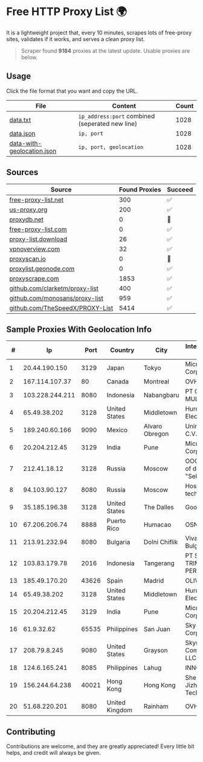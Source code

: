 
# Free HTTP Proxy List 🌍

It is a lightweight project that, every 10 minutes, scrapes lots of free-proxy sites, validates if it works, and serves a clean proxy list.


> Scraper found **9184** proxies at the latest update. Usable proxies are below.

## Usage

Click the file format that you want and copy the URL.


|File|Content|Count|
|----|-------|-----|
|[data.txt](https://raw.githubusercontent.com/themiralay/Proxy-List-World/master/data.txt)|`ip_address:port` combined (seperated new line)|1028|
|[data.json](https://raw.githubusercontent.com/themiralay/Proxy-List-World/master/data.json)|`ip, port`|1028|
|[data-with-geolocation.json](https://raw.githubusercontent.com/themiralay/Proxy-List-World/master/data-with-geolocation.json)|`ip, port, geolocation`|1028|

## Sources

|Source|Found Proxies|Succeed|
|------|-------------|-------|
|[free-proxy-list.net](https://free-proxy-list.net)|300|✅|
|[us-proxy.org](https://www.us-proxy.org)|200|✅|
|[proxydb.net](http://proxydb.net)|0|🚫|
|[free-proxy-list.com](https://free-proxy-list.com/?page=&port=&type%5B%5D=http&type%5B%5D=https&up_time=0&search=Search)|0|✅|
|[proxy-list.download](https://www.proxy-list.download/HTTP)|26|✅|
|[vpnoverview.com](https://vpnoverview.com/privacy/anonymous-browsing/free-proxy-servers)|32|✅|
|[proxyscan.io](https://www.proxyscan.io)|0|🚫|
|[proxylist.geonode.com](https://proxylist.geonode.com/api/proxy-list?limit=300&page=1&sort_by=lastChecked&sort_type=desc&protocols=http,https)|0|✅|
|[proxyscrape.com](https://api.proxyscrape.com/v2/?request=displayproxies&protocol=http&timeout=10000&country=all&ssl=all&anonymity=all)|1853|✅|
|[github.com/clarketm/proxy-list](https://raw.githubusercontent.com/clarketm/proxy-list/master/proxy-list-raw.txt)|400|✅|
|[github.com/monosans/proxy-list](https://raw.githubusercontent.com/monosans/proxy-list/main/proxies/http.txt)|959|✅|
|[github.com/TheSpeedX/PROXY-List](https://raw.githubusercontent.com/TheSpeedX/PROXY-List/master/http.txt)|5414|✅|


## Sample Proxies With Geolocation Info

|#|Ip|Port|Country|City|Internet Service Provider|
|-|--|----|-------|----|-------------------------|
|1|20.44.190.150|3129|Japan|Tokyo|Microsoft Corporation|
|2|167.114.107.37|80|Canada|Montreal|OVH SAS|
|3|103.228.244.211|8080|Indonesia|Nabangbaru|PT GIGA PATRA MULTIMEDIA|
|4|65.49.38.202|3128|United States|Middletown|Hurricane Electric LLC|
|5|189.240.60.166|9090|Mexico|Alvaro Obregon|Uninet S.A. de C.V.|
|6|20.204.212.45|3129|India|Pune|Microsoft Corporation|
|7|212.41.18.12|3128|Russia|Moscow|OOO "Network of data-centers "Selectel"|
|8|94.103.90.127|8080|Russia|Moscow|Hosting technology LTD|
|9|35.185.196.38|3128|United States|The Dalles|Google LLC|
|10|67.206.206.74|8888|Puerto Rico|Humacao|OSNET Wireless|
|11|213.91.232.94|8080|Bulgaria|Dolni Chiflik|Vivacom Bulgaria EAD|
|12|103.83.179.78|2016|Indonesia|Tangerang|PT SOLUSI TRIMEGAH PERSADA|
|13|185.49.170.20|43626|Spain|Madrid|OLIVE|
|14|65.49.38.202|3128|United States|Middletown|Hurricane Electric LLC|
|15|20.204.212.45|3129|India|Pune|Microsoft Corporation|
|16|61.9.32.62|65535|Philippines|San Juan|Sky Cable Corporation|
|17|208.79.8.245|9080|United States|Grayson|Skyrider Communications LLC|
|18|124.6.165.241|8085|Philippines|Lahug|INNOVE|
|19|156.244.64.238|40021|Hong Kong|Hong Kong|Shenzhen Jizhan Technology Co|
|20|51.68.220.201|8080|United Kingdom|Rainham|OVH SAS|



## Contributing

Contributions are welcome, and they are greatly appreciated! Every
little bit helps, and credit will always be given.

